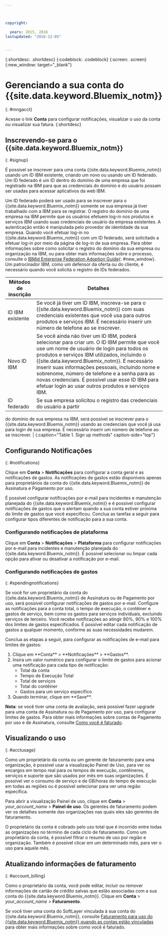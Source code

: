 ```yaml
---



copyright:

  years: 2015, 2016 
lastupdated: "2016-12-05"  


---
```


{:shortdesc: .shortdesc}
{:codeblock: .codeblock}
{:screen: .screen}
{:new_window: target="_blank"}

# Gerenciando a sua conta do {{site.data.keyword.Bluemix_notm}}
{: #mngacct}

Acesse o link **Conta** para configurar notificações, visualizar o uso da conta ou visualizar sua fatura.
{:shortdesc}

## Inscrevendo-se para o {{site.data.keyword.Bluemix_notm}}
{: #signup}

É possível se inscrever para uma conta {{site.data.keyword.Bluemix_notm}} usando um ID IBM existente, criando um novo ou usando um ID federado. Um ID federado é um ID dentro do domínio de uma empresa que foi registrado na IBM para que as credenciais do domínio e do usuário possam ser usadas para acessar aplicativos da web IBM.  

Um ID federado poderá ser usado para se inscrever para o
{{site.data.keyword.Bluemix_notm}} somente se sua empresa já tiver trabalhado
com a IBM para se registrar.  O registro do domínio de uma empresa na IBM permite que
os usuários efetuem log-in nos produtos e serviços IBM usando suas credenciais de usuário
da empresa existentes. A autenticação então é manipulada pelo provedor de identidade da
sua empresa. Quando você efetuar log-in no {{site.data.keyword.Bluemix_notm}} com
um ID federado, será solicitado a efetuar log-in por meio da página de log-in de sua
empresa. Para obter informações sobre como solicitar o registro do domínio da sua empresa ou
organização na IBM, ou para obter mais informações sobre o processo, consulte o
[IBMid Enterprise Federation
Adoption Guide](https://ibm.box.com/v/IBMid-Federation-Guide){: #new_window}. Um patrocinador IBM, como um defensor da oferta
ou do cliente, é necessário quando você solicita o registro de IDs federados.

| Métodos de inscrição | Detalhes |    
|-----------------|---------|
|ID IBM existente | Se você já tiver um ID IBM, inscreva-se para o {{site.data.keyword.Bluemix_notm}} com suas credenciais existentes que você usa para outros produtos e serviços IBM. É necessário inserir um número de telefone ao se inscrever. |
|Novo ID IBM | Se você ainda não tiver um ID IBM, poderá selecionar para criar um. O ID IBM permite que você use um nome de usuário de login para todos os produtos e serviços IBM utilizados, incluindo o {{site.data.keyword.Bluemix_notm}}. É necessário inserir suas informações pessoais, incluindo nome e sobrenome, número de telefone e a senha para as novas credenciais. É possível usar esse ID IBM para efetuar login ao usar outros produtos e serviços IBM.  |
|ID federado | Se sua empresa solicitou o registro das credenciais do usuário a partir
do domínio de sua empresa na IBM, será possível se inscrever para o
{{site.data.keyword.Bluemix_notm}} usando as credenciais que você já usa para
login de sua empresa. É necessário inserir um número de telefone ao se inscrever. |
{:caption="Table 1. Sign up methods" caption-side="top"}

## Configurando Notificações
{: #notifications}

Clique em **Conta** &gt; **Notificações** para configurar a conta geral e as notificações de gastos. As notificações de
gastos estão disponíveis apenas para proprietários da conta do {{site.data.keyword.Bluemix_notm}} de Assinatura e Pagamento por uso.

É possível configurar notificações por e-mail para incidentes e manutenção planejada do {{site.data.keyword.Bluemix_notm}} e é possível configurar notificações de gastos que o alertam quando a
sua conta estiver próxima do limite de gastos que você especificou. Conclua as tarefas a seguir para configurar tipos diferentes de notificação para a sua conta.

### Configurando notificações de plataforma

Clique em **Conta** &gt; **Notificações** &gt; **Plataforma** para configurar notificações por e-mail para incidentes e manutenção planejada do {{site.data.keyword.Bluemix_notm}}. É possível selecionar ou limpar cada opção para
ativar ou desativar a notificação por e-mail.

### Configurando notificações de gastos
{: #spendingnotifications}

Se você for um proprietário da conta do {{site.data.keyword.Bluemix_notm}} de Assinatura ou de Pagamento por uso, será possível configurar notificações de gastos por e-mail. Configure as notificações para a conta
total, o tempo de execução, o contêiner e gastos de serviço, bem como os gastos para serviços individuais, excluindo serviços de terceiro. Você recebe notificações ao atingir 80%, 90% e 100% dos limites de
gastos especificados. É possível editar cada notificação de gastos a qualquer momento, conforme as suas necessidades mudarem.

Conclua as etapas a seguir, para configurar as notificações de e-mail para limites de gastos:

<ol>
<li>Clique em **Conta** &gt; **Notificações** &gt; **Gastos**.</li>
<li>Insira um valor numérico para configurar o limite de gastos para acionar uma notificação para cada tipo de notificação:<br />
<ul>
<li>Total da conta</li>
<li>Tempo de Execução Total</li>
<li>Total de serviços</li>
<li>Total do contêiner</li>
<li>Gastos para um serviço específico</li>
</ul>
</li>
<li>Quando terminar, clique em **Save**.</li>
</ol>

**Nota**: se você tiver uma conta de
avaliação, será possível fazer upgrade para uma conta de Assinatura ou de Pagamento por uso, para configurar limites de gastos. Para obter mais
informações sobre contas de Pagamento por uso e de Assinatura, consulte [Como você é faturado](/docs/pricing/index.html#pay-accounts).

## Visualizando o uso
{: #acctusage}

Como um proprietário da conta ou um gerente de faturamento para uma organização, é possível usar a visualização Painel de Uso, para ver os encargos em tempo real para os tempos de execução, contêineres,
serviços e suporte que são usados por mês em suas organizações. É possível ver o consumo de serviço e de GB/horas do tempo de execução em todas as regiões ou é possível selecionar para ver uma região
específica.

Para abrir a visualização Painel de uso, clique em **Conta** &gt; *your_account_name* &gt; **Painel de uso**. Os gerentes de faturamento podem ver os detalhes somente das organizações nas quais eles são gerentes de faturamento.

O proprietário da conta é cobrado pelo uso total que é incorrido entre todas as organizações no término de cada ciclo de faturamento. Como um proprietário da conta, é possível filtrar o resumo de uso
por região e organização. Também é possível clicar em um determinado mês, para ver o uso para aquele mês.

## Atualizando informações de faturamento
{: #account_billing}

Como o proprietário da conta, você pode editar, incluir ou remover informações de cartão de crédito salvas que estão associadas com a sua conta do {{site.data.keyword.Bluemix_notm}}. Clique em **Conta** &gt; *your_account_name* &gt; **Faturamento**.

Se você tiver uma conta do SoftLayer vinculada à sua conta do {{site.data.keyword.Bluemix_notm}}, consulte [Faturamento para uso do {{site.data.keyword.Bluemix_notm}} quando as contas estão vinculadas](/docs/admin/softlayerlink.html#bill_usage) para obter mais informações sobre como você é faturado.
